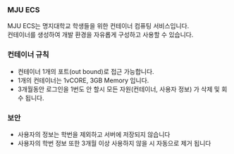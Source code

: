 ### MJU ECS
MJU ECS는 명지대학교 학생들을 위한 컨테이너 컴퓨팅 서비스입니다.  
컨테이너를 생성하여 개발 환경을 자유롭게 구성하고 사용할 수 있습니다.  

### 컨테이너 규칙
- 컨테이너 1개의 포트(out bound)로 접근 가능합니다.
- 1개의 컨테이너는 1vCORE, 3GB Memory 입니다.
- 3개월동안 로그인을 1번도 안 할시 모든 자원(컨테이너, 사용자 정보) 가 삭제 및 회수 됩니다.

### 보안
- 사용자의 정보는 학번을 제외하고 서버에 저장되지 않습니다
- 사용자의 학번 정보 또한 3개월 이상 사용하지 않을 시 자동으로 제거 됩니다